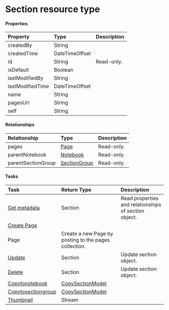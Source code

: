 # Section resource type



#### Properties
| Property	   | Type	|Description|
|:---------------|:--------|:----------|
|createdBy|String||
|createdTime|DateTimeOffset||
|id|String| Read-only.|
|isDefault|Boolean||
|lastModifiedBy|String||
|lastModifiedTime|DateTimeOffset||
|name|String||
|pagesUrl|String||
|self|String||

#### Relationships
| Relationship | Type	|Description|
|:---------------|:--------|:----------|
|pages|[Page](page.md)| Read-only.|
|parentNotebook|[Notebook](notebook.md)| Read-only.|
|parentSectionGroup|[SectionGroup](sectiongroup.md)| Read-only.|

#### Tasks

| Task		   | Return Type	|Description|
|:---------------|:--------|:----------|
|[Get metadata](../api/section_get.md) | Section |Read properties and relationships of section object.|
|[Create Page]((../api/section_post_pages.md)) | 
									Page| Create a new Page by posting to the pages collection.|
|[Update](../api/section_update.md) | Section	|Update section object. |
|[Delete](../api/section_delete.md) | Section	|Update section object. |
|[Copytonotebook](../api/section_copytonotebook.md)|[CopySectionModel](copysectionmodel.md)||
|[Copytosectiongroup](../api/section_copytosectiongroup.md)|[CopySectionModel](copysectionmodel.md)||
|[Thumbnail](../api/section_thumbnail.md)|Stream||
